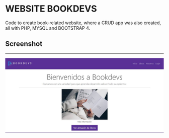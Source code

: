 # WEBSITE BOOKDEVS

Code to create book-related website, where a CRUD app was also created, all with PHP, MYSQL and BOOTSTRAP 4.

## Screenshot
___

![](img/bookdevs.jpg)